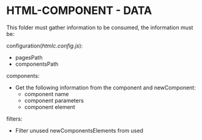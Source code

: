 # HTML-COMPONENT - DATA

This folder must gather information to be consumed, the information must be:

configuration(*htmlc.config.js*):
  - pagesPath
  - componentsPath

components:
  - Get the following information from the component and newComponent:
    - component name
    - component parameters
    - component element

filters:
  - Filter unused newComponentsElements from used